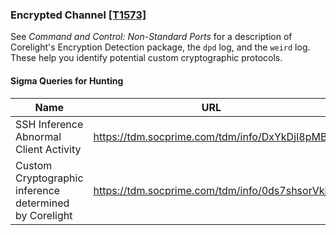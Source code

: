 ### Encrypted Channel [\[T1573\]](https://attack.mitre.org/techniques/T1573/)

See _Command and Control: Non-Standard Ports_ for a description of Corelight's Encryption Detection package, the `dpd` log, and the `weird` log. These help you identify potential custom cryptographic protocols.

#### Sigma Queries for Hunting

|Name|URL|
|--|--|
|SSH Inference Abnormal Client Activity|https://tdm.socprime.com/tdm/info/DxYkDjI8pMBj |
|Custom Cryptographic inference determined by Corelight|https://tdm.socprime.com/tdm/info/0ds7shsorVkj |
